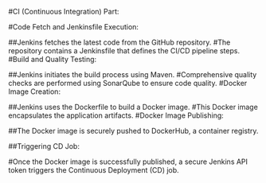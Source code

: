 #CI (Continuous Integration) Part:

#Code Fetch and Jenkinsfile Execution:

##Jenkins fetches the latest code from the GitHub repository.
#The repository contains a Jenkinsfile that defines the CI/CD pipeline steps.
#Build and Quality Testing:

##Jenkins initiates the build process using Maven.
#Comprehensive quality checks are performed using SonarQube to ensure code quality.
#Docker Image Creation:

##Jenkins uses the Dockerfile to build a Docker image.
#This Docker image encapsulates the application artifacts.
#Docker Image Publishing:

##The Docker image is securely pushed to DockerHub, a container registry.

##Triggering CD Job:

#Once the Docker image is successfully published, a secure Jenkins API token triggers the Continuous Deployment (CD) job.
